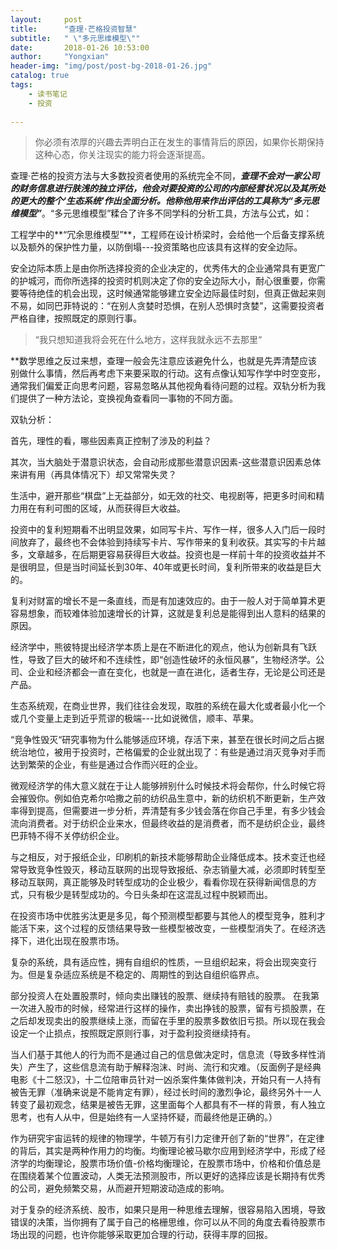 ```yaml
---
layout:     post
title:      "查理·芒格投资智慧"
subtitle:   " \"多元思维模型\""
date:       2018-01-26 10:53:00
author:     "Yongxian"
header-img: "img/post/post-bg-2018-01-26.jpg"
catalog: true
tags:
    - 读书笔记
    - 投资
    
---
```



>你必须有浓厚的兴趣去弄明白正在发生的事情背后的原因，如果你长期保持这种心态，你关注现实的能力将会逐渐提高。


查理·芒格的投资方法与大多数投资者使用的系统完全不同，***查理不会对一家公司的财务信息进行肤浅的独立评估，他会对要投资的公司的内部经营状况以及其所处的更大的整个‘生态系统’作出全面分析。他称他用来作出评估的工具称为“多元思维模型”***。“多元思维模型”糅合了许多不同学科的分析工具，方法与公式，如：



工程学中的**“冗余思维模型”**，工程师在设计桥梁时，会给他一个后备支撑系统以及额外的保护性力量，以防倒塌---投资策略也应该具有这样的安全边际。



安全边际本质上是由你所选择投资的企业决定的，优秀伟大的企业通常具有更宽广的护城河，而你所选择的投资时机则决定了你的安全边际大小，耐心很重要，你需要等待绝佳的机会出现，这时候通常能够建立安全边际最佳时刻，但真正做起来则不易，如同巴菲特说的：“在别人贪婪时恐惧，在别人恐惧时贪婪”，这需要投资者严格自律，按照既定的原则行事。



>“我只想知道我将会死在什么地方，这样我就永远不去那里“



**数学思维之反过来想，查理一般会先注意应该避免什么，也就是先弄清楚应该别做什么事情，然后再考虑下来要采取的行动。这有点像认知写作学中时空变形，通常我们偏爱正向思考问题，容易忽略从其他视角看待问题的过程。双轨分析为我们提供了一种方法论，变换视角查看同一事物的不同方面。



双轨分析：

首先，理性的看，哪些因素真正控制了涉及的利益？ 

其次，当大脑处于潜意识状态，会自动形成那些潜意识因素-这些潜意识因素总体来讲有用（再具体情况下）却又常常失灵？



生活中，避开那些“棋盘”上无益部分，如无效的社交、电视剧等，把更多时间和精力用在有利可图的区域，从而获得巨大收益。



投资中的复利短期看不出明显效果，如同写卡片、写作一样，很多人入门后一段时间放弃了，最终也不会体验到持续写卡片、写作带来的复利收获。其实写的卡片越多，文章越多，在后期更容易获得巨大收益。投资也是一样前十年的投资收益并不是很明显，但是当时间延长到30年、40年或更长时间，复利所带来的收益是巨大的。



复利对财富的增长不是一条直线，而是有加速效应的。由于一般人对于简单算术更容易想象，而较难体验加速增长的计算，这就是复利总是能得到出人意料的结果的原因。





经济学中，熊彼特提出经济学本质上是在不断进化的观点，他认为创新具有飞跃性，导致了巨大的破坏和不连续性，即“创造性破坏的永恒风暴”，生物经济学。公司、企业和经济都会一直在变化，也就是一直在进化，适者生存，无论是公司还是产品。



生态系统观，在商业世界，我们往往会发现，取胜的系统在最大化或者最小化一个或几个变量上走到近乎荒谬的极端---比如说微信，顺丰、苹果。



“竞争性毁灭“研究事物为什么能够适应环境，存活下来，甚至在很长时间之后占据统治地位，被用于投资时，芒格偏爱的企业就出现了：有些是通过消灭竞争对手而达到繁荣的企业，有些是通过合作而兴旺的企业。



微观经济学的伟大意义就在于让人能够辨别什么时候技术将会帮你，什么时候它将会摧毁你。例如伯克希尔哈撒之前的纺织品生意中，新的纺织机不断更新，生产效率得到提高，但需要进一步分析，弄清楚有多少钱会落在你自己手里，有多少钱会流向消费者。对于纺织企业来水，但最终收益的是消费者，而不是纺织企业，最终巴菲特不得不关停纺织企业。



与之相反，对于报纸企业，印刷机的新技术能够帮助企业降低成本。技术变迁也经常导致竞争性毁灭，移动互联网的出现导致报纸、杂志销量大减，必须即时转型至移动互联网，真正能够及时转型成功的企业极少，看看你现在获得新闻信息的方式，只有极少是转型成功的。今日头条却在这混乱过程中脱颖而出。



在投资市场中优胜劣汰更是多见，每个预测模型都要与其他人的模型竞争，胜利才能活下来，这个过程的反馈结果导致一些模型被改变，一些模型消失了。在经济选择下，进化出现在股票市场。



复杂的系统，具有适应性，拥有自组织的性质，一旦组织起来，将会出现突变行为。但是复杂适应系统是不稳定的、周期性的到达自组织临界点。



部分投资人在处置股票时，倾向卖出赚钱的股票、继续持有赔钱的股票。 在我第一次进入股市的时候，经常进行这样的操作，卖出挣钱的股票，留有亏损股票，在之后却发现卖出的股票继续上涨，而留在手里的股票多数依旧亏损。所以现在我会设定一个止损点，按照既定原则行事，对于盈利投资继续持有。



当人们基于其他人的行为而不是通过自己的信息做决定时，信息流（导致多样性消失）产生了，这些信息流有助于解释泡沫、时尚、流行和灾难。（反面例子是经典电影《十二怒汉》，十二位陪审员针对一凶杀案件集体做判决，开始只有一人持有被告无罪（准确来说是不能肯定有罪），经过长时间的激烈争论，最终另外十一人转变了最初观念，结果是被告无罪，这里面每个人都具有不一样的背景，有人独立思考，也有人从中，但是始终有一人坚持怀疑，而最终他是正确的。）



作为研究宇宙运转的规律的物理学，牛顿万有引力定律开创了新的“世界”，在定律的背后，其实是两种作用力的均衡。均衡理论被马歇尔应用到经济学中，形成了经济学的均衡理论，股票市场价值-价格均衡理论，在股票市场中，价格和价值总是在围绕着某个位置波动，人类无法预测股市，所以更好的选择应该是长期持有优秀的公司，避免频繁交易，从而避开短期波动造成的影响。



对于复杂的经济系统、股市，如果只是用一种思维去理解，很容易陷入困境，导致错误的决策，当你拥有了属于自己的格栅思维，你可以从不同的角度去看待股票市场出现的问题，也许你能够采取更加合理的行动，获得丰厚的回报。





